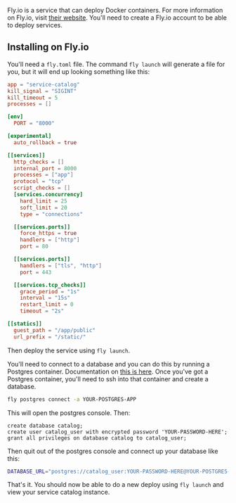 Fly.io is a service that can deploy Docker containers. For more information on Fly.io, visit [their website](https://fly.io). You'll need to create a Fly.io account to be able to deploy services.

## Installing on Fly.io

You'll need a `fly.toml` file. The command `fly launch` will generate a file for you, but it will end up looking something like this:

```toml
app = "service-catalog"
kill_signal = "SIGINT"
kill_timeout = 5
processes = []

[env]
  PORT = "8000"

[experimental]
  auto_rollback = true

[[services]]
  http_checks = []
  internal_port = 8000
  processes = ["app"]
  protocol = "tcp"
  script_checks = []
  [services.concurrency]
    hard_limit = 25
    soft_limit = 20
    type = "connections"

  [[services.ports]]
    force_https = true
    handlers = ["http"]
    port = 80

  [[services.ports]]
    handlers = ["tls", "http"]
    port = 443

  [[services.tcp_checks]]
    grace_period = "1s"
    interval = "15s"
    restart_limit = 0
    timeout = "2s"

[[statics]]
  guest_path = "/app/public"
  url_prefix = "/static/"
```

Then deploy the service using `fly launch`.

You'll need to connect to a database and you can do this by running a Postgres container. Documentation on [this is here](https://fly.io/docs/postgres/). Once you've got a Postgres container, you'll need to ssh into that container and create a database.

```bash
fly postgres connect -a YOUR-POSTGRES-APP
```

This will open the postgres console. Then:

```psql
create database catalog;
create user catalog_user with encrypted password 'YOUR-PASSWORD-HERE';
grant all privileges on database catalog to catalog_user;
```

Then quit out of the postgres console and connect up your database like this:

```bash
DATABASE_URL="postgres://catalog_user:YOUR-PASSWORD-HERE@YOUR-POSTGRES-APP.internal/catalog"
```

That's it. You should now be able to do a new deploy using `fly launch` and view your service catalog instance.